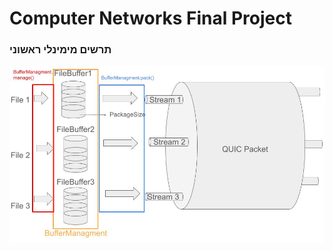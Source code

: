 # Computer Networks Final Project

### תרשים מימינלי ראשוני

![Alt text](illustration.jpg?raw=true "Title")

